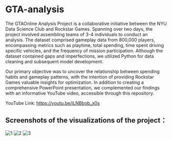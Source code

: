 # GTA-analysis

The GTAOnline Analysis Project is a collaborative initiative between the NYU Data Science Club and Rockstar Games. Spanning over two days, the project involved assembling teams of 3-4 individuals to conduct an analysis. The dataset comprised gameplay data from 800,000 players, encompassing metrics such as playtime, total spending, time spent driving specific vehicles, and the frequency of mission participation. Although the dataset contained gaps and imperfections, we utilized Python for data cleaning and subsequent model development.

Our primary objective was to uncover the relationship between spending habits and gameplay patterns, with the intention of providing Rockstar Games valuable insights for optimization. In addition to creating a comprehensive PowerPoint presentation, we complemented our findings with an informative YouTube video, accessible through this repository.


YouTube Link: https://youtu.be/iLNBbob_x0s 


## Screenshots of the visualizations of the project：
![1](https://user-images.githubusercontent.com/108682585/177591191-202a5639-6b1e-4bda-b154-e65539cab807.PNG)
![2](https://user-images.githubusercontent.com/108682585/177591210-beb037f0-aeae-4764-bb40-31a71421c1f0.PNG)
![3](https://user-images.githubusercontent.com/108682585/177591230-bb093b15-033f-41a2-bcdf-0a285271edcd.PNG)


